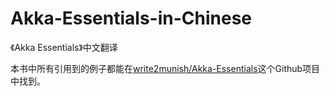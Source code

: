 # Akka-Essentials-in-Chinese
《Akka Essentials》中文翻译

本书中所有引用到的例子都能在[write2munish/Akka-Essentials](https://github.com/write2munish/Akka-Essentials)这个Github项目中找到。
